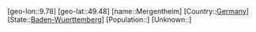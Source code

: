 ﻿---
location: [49.48,9.78]
type: City
tags:
- geo/City


SpocWebEntityId: 32421
isDeleted: false
confidential: public

---
[geo-lon::9.78]
[geo-lat::49.48]
[name::Mergentheim]
[Country::[Germany](geo/Continent/Europe/Germany.md)]
[State::[Baden-Wuerttemberg](geo/Continent/Europe/Germany/Baden-Wuerttemberg.md)]
[Population::]
[Unknown::]

